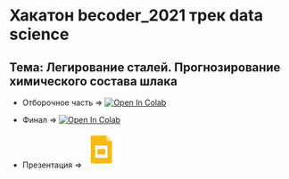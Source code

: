 # Хакатон becoder_2021 трек data science

## Тема: Легирование сталей. Прогнозирование химического состава шлака

- Отборочное часть => [![Open In Colab](https://colab.research.google.com/assets/colab-badge.svg)](https://colab.research.google.com/drive/1ipxQB7IWHuEl_lCk_jQn9MCw9BvWo89c?usp=sharing)
- Финал => [![Open In Colab](https://colab.research.google.com/assets/colab-badge.svg)](https://colab.research.google.com/drive/1H4fcycyPV41V4-LPReaP83xeLh-TeMpe?usp=sharing)

- Презентация => <a href="https://drive.google.com/file/d/1pLZSAU0jd4BLuenCs-GUo2amcgIJnQBc/view?usp=sharing"> <img src="./google_slides.svg" alt="Open In Гугл Презенташки"/></a>
